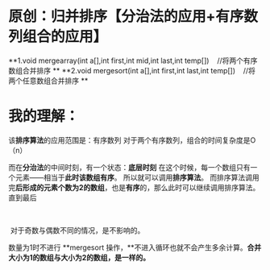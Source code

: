 # 原创：归并排序【分治法的应用+有序数列组合的应用】

> 
**1.void mergearray(int a[],int first,int mid,int last,int temp[])    //将两个有序数组合并排序 **
**2.void mergesort(int a[],int first,int last,int temp[])    //将两个任意数组合并排序 **


# 我的理解：

> 
该**排序算法**的应用范围是：有序数列
对于两个有序数列，组合的时间复杂度是O（n）


> 
而在**分治法**的中间时刻，有一个状态：**底层时刻**
在这个时候，每一个数组只有一个元素——相当于**此时该数组有序**。
所以就可以调用**排序算法**。
而排序算法调用完**后形成的元素个数为2的数组**，也是**有序**的，那么此时可以继续调用排序算法。
直到最后


 

 对于奇数与偶数不同的情况，是不影响的。

数量为1时不进行 **mergesort 操作，**不进入循环也就不会产生多余计算。**合并大小为1的数组与大小为2的数组，是一样的。**

 
